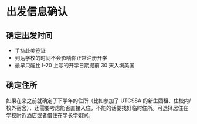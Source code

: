 # 出发信息确认

## 确定出发时间

- 手持赴美签证
- 到达学校的时间不会影响你正常注册开学
- 最早只能比 I-20 上写的开学日期提前 30 天入境美国

## 确定住所

如果在来之前就确定了下学年的住所（比如参加了 UTCSSA 的新生团租、住校内/校外宿舍），还需要考虑能否直接入住，不能的话要找好临时住所。可选择居住在学校附近酒店或者借住在学长学姐家。
